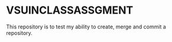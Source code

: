 # VSUINCLASSASSGMENT
This repository is to test my ability to create, merge and commit a repository.
